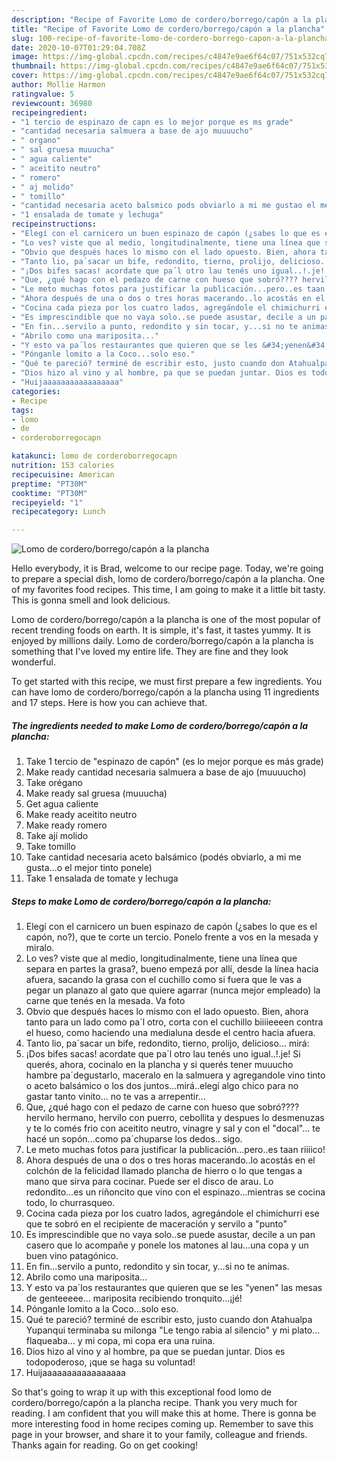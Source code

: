 ```yaml
---
description: "Recipe of Favorite Lomo de cordero/borrego/capón a la plancha"
title: "Recipe of Favorite Lomo de cordero/borrego/capón a la plancha"
slug: 100-recipe-of-favorite-lomo-de-cordero-borrego-capon-a-la-plancha
date: 2020-10-07T01:29:04.708Z
image: https://img-global.cpcdn.com/recipes/c4847e9ae6f64c07/751x532cq70/lomo-de-corderoborregocapon-a-la-plancha-foto-principal.jpg
thumbnail: https://img-global.cpcdn.com/recipes/c4847e9ae6f64c07/751x532cq70/lomo-de-corderoborregocapon-a-la-plancha-foto-principal.jpg
cover: https://img-global.cpcdn.com/recipes/c4847e9ae6f64c07/751x532cq70/lomo-de-corderoborregocapon-a-la-plancha-foto-principal.jpg
author: Mollie Harmon
ratingvalue: 5
reviewcount: 36980
recipeingredient:
- "1 tercio de espinazo de capn es lo mejor porque es ms grade"
- "cantidad necesaria salmuera a base de ajo muuuucho"
- " organo"
- " sal gruesa muuucha"
- " agua caliente"
- " aceitito neutro"
- " romero"
- " aj molido"
- " tomillo"
- "cantidad necesaria aceto balsmico pods obviarlo a mi me gustao el mejor tinto ponele"
- "1 ensalada de tomate y lechuga"
recipeinstructions:
- "Elegí con el carnicero un buen espinazo de capón (¿sabes lo que es el capón, no?), que te corte un tercio. Ponelo frente a vos en la mesada y miralo."
- "Lo ves? viste que al medio, longitudinalmente, tiene una línea que separa en partes la grasa?, bueno empezá por allí, desde la línea hacia afuera, sacando la grasa con el cuchillo como si fuera que le vas a pegar un planazo al gato que quiere agarrar (nunca mejor empleado) la carne que tenés en la mesada. Va foto"
- "Obvio que después haces lo mismo con el lado opuesto. Bien, ahora tanto para un lado como pa´l otro, corta con el cuchillo biiiieeeen contra el hueso, como haciendo una medialuna desde el centro hacia afuera."
- "Tanto lio, pa´sacar un bife, redondito, tierno, prolijo, delicioso... mirá:"
- "¡Dos bifes sacas! acordate que pa´l otro lau tenés uno igual..!.je! Si querés, ahora, cocinalo en la plancha y si querés tener muuucho hambre pa´degustarlo, maceralo en la salmuera y agregandole vino tinto o aceto balsámico o los dos juntos...mirá..elegí algo chico para no gastar tanto vinito... no te vas a arrepentir..."
- "Que, ¿qué hago con el pedazo de carne con hueso que sobró???? hervilo hermano, hervilo con puerro, cebollita y despues lo desmenuzas y te lo comés frio con aceitito neutro, vinagre y sal y con el &#34;docal&#34;... te hacé un sopón...como pa´chuparse los dedos.. sigo."
- "Le meto muchas fotos para justificar la publicación...pero..es taan riiiico!"
- "Ahora después de una o dos o tres horas macerando..lo acostás en el colchón de la felicidad llamado plancha de hierro o lo que tengas a mano que sirva para cocinar. Puede ser el disco de arau. Lo redondito...es un riñoncito que vino con el espinazo...mientras se cocina todo, lo churrasqueo."
- "Cocina cada pieza por los cuatro lados, agregándole el chimichurri ese que te sobró en el recipiente de maceración y servilo a &#34;punto&#34;"
- "Es imprescindible que no vaya solo..se puede asustar, decile a un pan casero que lo acompañe y ponele los matones al lau...una copa y un buen vino patagónico."
- "En fin...servilo a punto, redondito y sin tocar, y...si no te animas."
- "Abrilo como una mariposita..."
- "Y esto va pa´los restaurantes que quieren que se les &#34;yenen&#34; las mesas de genteeeee... mariposita recibiendo tronquito...¡jé!"
- "Pónganle lomito a la Coco...solo eso."
- "Qué te pareció? terminé de escribir esto, justo cuando don Atahualpa Yupanqui terminaba su milonga &#34;Le tengo rabia al silencio&#34; y mi plato... flaqueaba... y mi copa, mi copa era una ruina."
- "Dios hizo al vino y al hombre, pa que se puedan juntar. Dios es todopoderoso, ¡que se haga su voluntad!"
- "Huijaaaaaaaaaaaaaaaaa"
categories:
- Recipe
tags:
- lomo
- de
- corderoborregocapn

katakunci: lomo de corderoborregocapn 
nutrition: 153 calories
recipecuisine: American
preptime: "PT30M"
cooktime: "PT30M"
recipeyield: "1"
recipecategory: Lunch

---
```



![Lomo de cordero/borrego/capón a la plancha](https://img-global.cpcdn.com/recipes/c4847e9ae6f64c07/751x532cq70/lomo-de-corderoborregocapon-a-la-plancha-foto-principal.jpg)

Hello everybody, it is Brad, welcome to our recipe page. Today, we're going to prepare a special dish, lomo de cordero/borrego/capón a la plancha. One of my favorites food recipes. This time, I am going to make it a little bit tasty. This is gonna smell and look delicious.

Lomo de cordero/borrego/capón a la plancha is one of the most popular of recent trending foods on earth. It is simple, it's fast, it tastes yummy. It is enjoyed by millions daily. Lomo de cordero/borrego/capón a la plancha is something that I've loved my entire life. They are fine and they look wonderful.




To get started with this recipe, we must first prepare a few ingredients. You can have lomo de cordero/borrego/capón a la plancha using 11 ingredients and 17 steps. Here is how you can achieve that.

<!--inarticleads1-->

##### The ingredients needed to make Lomo de cordero/borrego/capón a la plancha:

1. Take 1 tercio de &#34;espinazo de capón&#34; (es lo mejor porque es más grade)
1. Make ready cantidad necesaria salmuera a base de ajo (muuuucho)
1. Take  orégano
1. Make ready  sal gruesa (muuucha)
1. Get  agua caliente
1. Make ready  aceitito neutro
1. Make ready  romero
1. Take  ají molido
1. Take  tomillo
1. Take cantidad necesaria aceto balsámico (podés obviarlo, a mi me gusta...o el mejor tinto ponele)
1. Take 1 ensalada de tomate y lechuga




<!--inarticleads2-->

##### Steps to make Lomo de cordero/borrego/capón a la plancha:

1. Elegí con el carnicero un buen espinazo de capón (¿sabes lo que es el capón, no?), que te corte un tercio. Ponelo frente a vos en la mesada y miralo.
1. Lo ves? viste que al medio, longitudinalmente, tiene una línea que separa en partes la grasa?, bueno empezá por allí, desde la línea hacia afuera, sacando la grasa con el cuchillo como si fuera que le vas a pegar un planazo al gato que quiere agarrar (nunca mejor empleado) la carne que tenés en la mesada. Va foto
1. Obvio que después haces lo mismo con el lado opuesto. Bien, ahora tanto para un lado como pa´l otro, corta con el cuchillo biiiieeeen contra el hueso, como haciendo una medialuna desde el centro hacia afuera.
1. Tanto lio, pa´sacar un bife, redondito, tierno, prolijo, delicioso... mirá:
1. ¡Dos bifes sacas! acordate que pa´l otro lau tenés uno igual..!.je! Si querés, ahora, cocinalo en la plancha y si querés tener muuucho hambre pa´degustarlo, maceralo en la salmuera y agregandole vino tinto o aceto balsámico o los dos juntos...mirá..elegí algo chico para no gastar tanto vinito... no te vas a arrepentir...
1. Que, ¿qué hago con el pedazo de carne con hueso que sobró???? hervilo hermano, hervilo con puerro, cebollita y despues lo desmenuzas y te lo comés frio con aceitito neutro, vinagre y sal y con el &#34;docal&#34;... te hacé un sopón...como pa´chuparse los dedos.. sigo.
1. Le meto muchas fotos para justificar la publicación...pero..es taan riiiico!
1. Ahora después de una o dos o tres horas macerando..lo acostás en el colchón de la felicidad llamado plancha de hierro o lo que tengas a mano que sirva para cocinar. Puede ser el disco de arau. Lo redondito...es un riñoncito que vino con el espinazo...mientras se cocina todo, lo churrasqueo.
1. Cocina cada pieza por los cuatro lados, agregándole el chimichurri ese que te sobró en el recipiente de maceración y servilo a &#34;punto&#34;
1. Es imprescindible que no vaya solo..se puede asustar, decile a un pan casero que lo acompañe y ponele los matones al lau...una copa y un buen vino patagónico.
1. En fin...servilo a punto, redondito y sin tocar, y...si no te animas.
1. Abrilo como una mariposita...
1. Y esto va pa´los restaurantes que quieren que se les &#34;yenen&#34; las mesas de genteeeee... mariposita recibiendo tronquito...¡jé!
1. Pónganle lomito a la Coco...solo eso.
1. Qué te pareció? terminé de escribir esto, justo cuando don Atahualpa Yupanqui terminaba su milonga &#34;Le tengo rabia al silencio&#34; y mi plato... flaqueaba... y mi copa, mi copa era una ruina.
1. Dios hizo al vino y al hombre, pa que se puedan juntar. Dios es todopoderoso, ¡que se haga su voluntad!
1. Huijaaaaaaaaaaaaaaaaa




So that's going to wrap it up with this exceptional food lomo de cordero/borrego/capón a la plancha recipe. Thank you very much for reading. I am confident that you will make this at home. There is gonna be more interesting food in home recipes coming up. Remember to save this page in your browser, and share it to your family, colleague and friends. Thanks again for reading. Go on get cooking!
